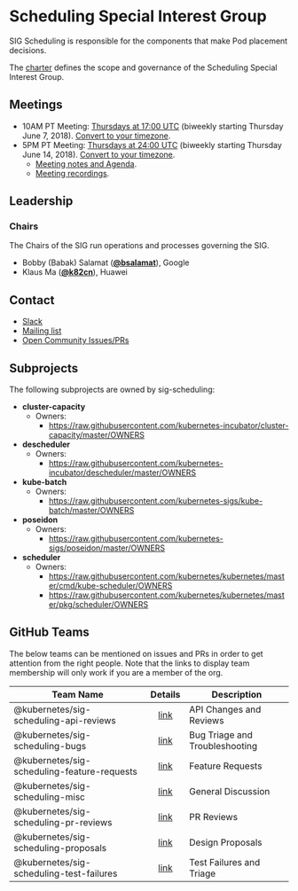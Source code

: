<!---
This is an autogenerated file!

Please do not edit this file directly, but instead make changes to the
sigs.yaml file in the project root.

To understand how this file is generated, see https://git.k8s.io/community/generator/README.md
--->
# Scheduling Special Interest Group

SIG Scheduling is responsible for the components that make Pod placement decisions.

The [charter](charter.md) defines the scope and governance of the Scheduling Special Interest Group.

## Meetings
* 10AM PT Meeting: [Thursdays at 17:00 UTC](https://docs.google.com/document/d/1FQx0BPlkkl1Bn0c9ocVBxYIKojpmrS1CFP5h0DI68AE/edit) (biweekly starting Thursday June 7, 2018). [Convert to your timezone](http://www.thetimezoneconverter.com/?t=17:00&tz=UTC).
* 5PM PT Meeting: [Thursdays at 24:00 UTC](https://www.google.com/calendar/event?eid=aThmajQwM3ZoMDFubmM4NDBvaTc0cWl2NzBfMjAxOTAzMDhUMDEwMDAwWiBjZ250MzY0dmQ4czg2aHIycGhhcGZqYzZ1a0Bn&ctz=America/Los_Angeles) (biweekly starting Thursday June 14, 2018). [Convert to your timezone](http://www.thetimezoneconverter.com/?t=24:00&tz=UTC).
  * [Meeting notes and Agenda](https://docs.google.com/document/d/13mwye7nvrmV11q9_Eg77z-1w3X7Q1GTbslpml4J7F3A/edit).
  * [Meeting recordings](https://www.youtube.com/watch?v=PweKj6SU7UA&list=PL69nYSiGNLP2vwzcCOhxrL3JVBc-eaJWI).

## Leadership

### Chairs
The Chairs of the SIG run operations and processes governing the SIG.

* Bobby (Babak) Salamat (**[@bsalamat](https://github.com/bsalamat)**), Google
* Klaus Ma (**[@k82cn](https://github.com/k82cn)**), Huawei

## Contact
* [Slack](https://kubernetes.slack.com/messages/sig-scheduling)
* [Mailing list](https://groups.google.com/forum/#!forum/kubernetes-sig-scheduling)
* [Open Community Issues/PRs](https://github.com/kubernetes/community/labels/sig%2Fscheduling)

## Subprojects

The following subprojects are owned by sig-scheduling:
- **cluster-capacity**
  - Owners:
    - https://raw.githubusercontent.com/kubernetes-incubator/cluster-capacity/master/OWNERS
- **descheduler**
  - Owners:
    - https://raw.githubusercontent.com/kubernetes-incubator/descheduler/master/OWNERS
- **kube-batch**
  - Owners:
    - https://raw.githubusercontent.com/kubernetes-sigs/kube-batch/master/OWNERS
- **poseidon**
  - Owners:
    - https://raw.githubusercontent.com/kubernetes-sigs/poseidon/master/OWNERS
- **scheduler**
  - Owners:
    - https://raw.githubusercontent.com/kubernetes/kubernetes/master/cmd/kube-scheduler/OWNERS
    - https://raw.githubusercontent.com/kubernetes/kubernetes/master/pkg/scheduler/OWNERS

## GitHub Teams

The below teams can be mentioned on issues and PRs in order to get attention from the right people.
Note that the links to display team membership will only work if you are a member of the org.

| Team Name | Details | Description |
| --------- |:-------:| ----------- |
| @kubernetes/sig-scheduling-api-reviews | [link](https://github.com/orgs/kubernetes/teams/sig-scheduling-api-reviews) | API Changes and Reviews |
| @kubernetes/sig-scheduling-bugs | [link](https://github.com/orgs/kubernetes/teams/sig-scheduling-bugs) | Bug Triage and Troubleshooting |
| @kubernetes/sig-scheduling-feature-requests | [link](https://github.com/orgs/kubernetes/teams/sig-scheduling-feature-requests) | Feature Requests |
| @kubernetes/sig-scheduling-misc | [link](https://github.com/orgs/kubernetes/teams/sig-scheduling-misc) | General Discussion |
| @kubernetes/sig-scheduling-pr-reviews | [link](https://github.com/orgs/kubernetes/teams/sig-scheduling-pr-reviews) | PR Reviews |
| @kubernetes/sig-scheduling-proposals | [link](https://github.com/orgs/kubernetes/teams/sig-scheduling-proposals) | Design Proposals |
| @kubernetes/sig-scheduling-test-failures | [link](https://github.com/orgs/kubernetes/teams/sig-scheduling-test-failures) | Test Failures and Triage |

<!-- BEGIN CUSTOM CONTENT -->

<!-- END CUSTOM CONTENT -->
